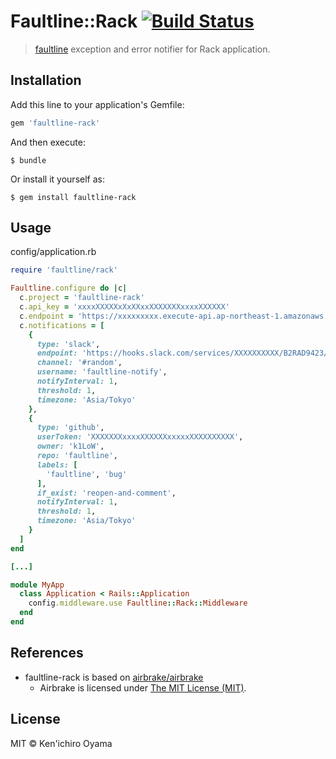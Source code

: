 # Faultline::Rack [![Build Status](https://travis-ci.org/faultline/faultline-rack.svg?branch=master)](https://travis-ci.org/faultline/faultline-rack)

> [faultline](https://github.com/faultline/faultline) exception and error notifier for Rack application.

## Installation

Add this line to your application's Gemfile:

```ruby
gem 'faultline-rack'
```

And then execute:

    $ bundle

Or install it yourself as:

    $ gem install faultline-rack

## Usage

config/application.rb

```ruby
require 'faultline/rack'

Faultline.configure do |c|
  c.project = 'faultline-rack'
  c.api_key = 'xxxxXXXXXxXxXXxxXXXXXXXxxxxXXXXXX'
  c.endpoint = 'https://xxxxxxxxx.execute-api.ap-northeast-1.amazonaws.com/v0'
  c.notifications = [
    {
      type: 'slack',
      endpoint: 'https://hooks.slack.com/services/XXXXXXXXXX/B2RAD9423/WC2uTs3MyGldZvieAtAA7gQq',
      channel: '#random',
      username: 'faultline-notify',
      notifyInterval: 1,
      threshold: 1,
      timezone: 'Asia/Tokyo'
    },
    {
      type: 'github',
      userToken: 'XXXXXXXxxxxXXXXXXxxxxxXXXXXXXXXX',
      owner: 'k1LoW',
      repo: 'faultline',
      labels: [
        'faultline', 'bug'
      ],
      if_exist: 'reopen-and-comment',
      notifyInterval: 1,
      threshold: 1,
      timezone: 'Asia/Tokyo'
    }
  ]
end

[...]

module MyApp
  class Application < Rails::Application
    config.middleware.use Faultline::Rack::Middleware
  end
end
```

## References

- faultline-rack is based on [airbrake/airbrake](https://github.com/airbrake/airbrake)
    - Airbrake is licensed under [The MIT License (MIT)](https://github.com/airbrake/airbrake/LICENSE.md).

## License

MIT © Ken&#39;ichiro Oyama
